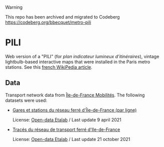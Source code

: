 > [!WARNING]
> This repo has been archived and migrated to Codeberg https://codeberg.org/bbecquet/metro-pili

# PILI

Web version of a "PILI" (for _plan indicateur lumineux d’itinéraires_), vintage lightbulb-based interactive maps that were installed in the Paris metro stations. See this [french WikiPedia article](https://fr.wikipedia.org/wiki/Am%C3%A9nagement_des_stations_du_m%C3%A9tro_de_Paris#Les_plans_indicateurs_lumineux_d%E2%80%99itin%C3%A9raires).

## Data

Transport network data from [Île-de-France Mobilités](https://data.iledefrance-mobilites.fr/). The following datasets were used:

- [Gares et stations du réseau ferré d'Île-de-France (par ligne)](https://data.iledefrance-mobilites.fr/explore/dataset/emplacement-des-gares-idf)

  License: [Open-data Etalab](https://www.etalab.gouv.fr/wp-content/uploads/2014/05/Licence_Ouverte.pdf) / Last update 9 april 2021

- [Tracés du réseau de transport ferré d'Ile-de-France](https://data.iledefrance-mobilites.fr/explore/dataset/traces-du-reseau-ferre-idf)

  License: [Open-data Etalab](https://www.etalab.gouv.fr/wp-content/uploads/2014/05/Licence_Ouverte.pdf) / Last update 21 october 2021
